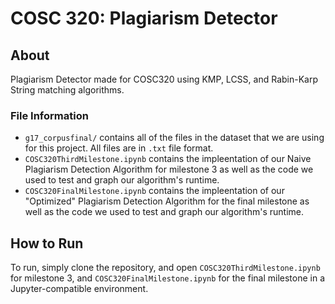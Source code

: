 # COSC 320:  Plagiarism Detector
## About
Plagiarism Detector made for COSC320 using KMP, LCSS, and Rabin-Karp String matching algorithms.

### File Information
- `g17_corpusfinal/` contains all of the files in the dataset that we are using for this project. All files are in `.txt` file format.
- `COSC320ThirdMilestone.ipynb` contains the impleentation of our Naive Plagiarism Detection Algorithm for milestone 3 as well as the code we used to test and graph our algorithm's runtime.
- `COSC320FinalMilestone.ipynb` contains the impleentation of our "Optimized" Plagiarism Detection Algorithm for the final milestone as well as the code we used to test and graph our algorithm's runtime.

## How to Run
To run, simply clone the repository, and open `COSC320ThirdMilestone.ipynb` for milestone 3, and `COSC320FinalMilestone.ipynb` for the final milestone in a Jupyter-compatible environment.

